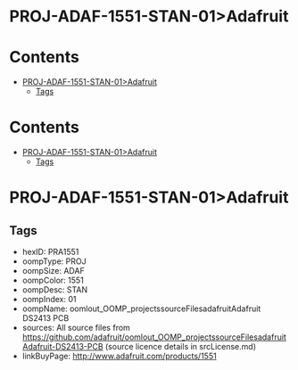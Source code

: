 
PROJ-ADAF-1551-STAN-01>Adafruit
===============================

Contents
========

* [PROJ-ADAF-1551-STAN-01>Adafruit](#proj-adaf-1551-stan-01adafruit)
	* [Tags](#tags)

Contents
========

* [PROJ-ADAF-1551-STAN-01>Adafruit](#proj-adaf-1551-stan-01adafruit)
	* [Tags](#tags)

# PROJ-ADAF-1551-STAN-01>Adafruit

## Tags

- hexID: PRA1551
- oompType: PROJ
- oompSize: ADAF
- oompColor: 1551
- oompDesc: STAN
- oompIndex: 01
- oompName: oomlout_OOMP_projectssourceFilesadafruitAdafruit DS2413 PCB
- sources: All source files from https://github.com/adafruit/oomlout_OOMP_projectssourceFilesadafruitAdafruit-DS2413-PCB (source licence details in srcLicense.md)
- linkBuyPage: http://www.adafruit.com/products/1551

